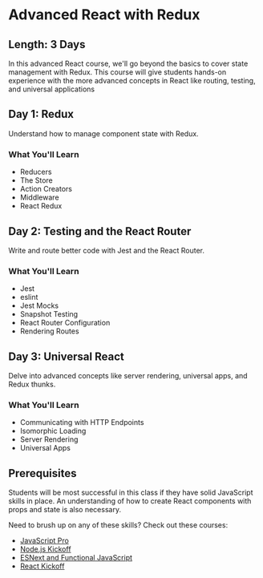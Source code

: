 Advanced React with Redux
=======

## Length: 3 Days

In this advanced React course, we'll go beyond the basics to cover state management with Redux. This course will give students hands-on experience with the more advanced concepts in React like routing, testing, and universal applications

## Day 1: Redux
Understand how to manage component state with Redux.

### What You'll Learn

* Reducers
* The Store
* Action Creators
* Middleware
* React Redux

## Day 2: Testing and the React Router
Write and route better code with Jest and the React Router.

### What You'll Learn

* Jest
* eslint
* Jest Mocks
* Snapshot Testing
* React Router Configuration
* Rendering Routes

## Day 3: Universal React
Delve into advanced concepts like server rendering, universal apps, and Redux thunks.

### What You'll Learn

* Communicating with HTTP Endpoints
* Isomorphic Loading
* Server Rendering
* Universal Apps

## Prerequisites
Students will be most successful in this class if they have solid JavaScript skills in place. An understanding of how to create React components with props and state is also necessary.

Need to brush up on any of these skills? Check out these courses:

* [JavaScript Pro](#/info/javascript-pro)
* [Node.js Kickoff](#/info/node-kickoff)
* [ESNext and Functional JavaScript](#/info/esnext-functional-javascript)
* [React Kickoff](#/info/react-kickoff)
